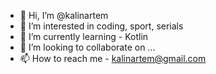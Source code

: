 - 👋 Hi, I’m @kalinartem
- 👀 I’m interested in coding, sport, serials
- 🌱 I’m currently learning - Kotlin
- 💞️ I’m looking to collaborate on ...
- 📫 How to reach me - kalinartem@gmail.com

<!---
kalinartem/kalinartem is a ✨ special ✨ repository because its `README.md` (this file) appears on your GitHub profile.
You can click the Preview link to take a look at your changes.
--->
